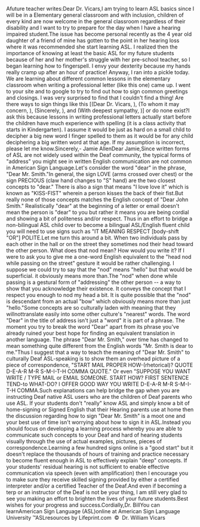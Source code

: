 Afuture teacher writes:Dear Dr. Vicars,I am trying to learn ASL basics since I will be in a Elementary 
			general classroom and with inclusion, children of every kind are now 
			welcome in the general classroom regardless of their disability and 
			I want to try to prepare for the day when I have a hearing impaired 
			student.The issue has become personal recently as the 4 year old daughter of 
			a friend of mine has gotten to the point in her hearing loss where 
			it was recommended she start learning ASL. I realized then the 
			importance of knowing at least the basic ASL for my future students 
			because of her and her mother's struggle with her pre-school 
			teacher, so I began learning how to fingerspell. I envy your 
			dexterity because my hands really cramp up after an hour of 
			practice! Anyway, I ran into a pickle today. We are learning about 
			different common lessons in the elementary classroom when writing a 
			professional letter (like this one) came up. I went to your site and 
			to google to try to find out how to sign common greetings and 
			closings. I was very surprised to find that I couldn't find a thing! 
			Are there ways to sign things like this [(Dear Dr. Vicars, ), (To 
			whom it may concern, ), (Sincerely, ), and (With deepest sympathy, 
			)] or do none exist?I ask this because lessons in writing professional letters actually 
			start before the children have much experience with spelling (it is 
			a class activity that starts in Kindergarten). I assume it would be 
			just as hard on a small child to decipher a big new word I finger 
			spelled to them as it would be for any child deciphering a big 
			written word at that age. If my assumption is incorrect, please let 
			me know.Sincerely,- Jamie AllenDear Jamie,Since written forms of ASL are not widely used within the Deaf 
			community, the typical forms of "address" you might see in written 
			English communication are not common in American Sign Language.Let's consider the word "dear" in the phrase, "Dear Mr. Smith."In general, the sign LOVE (arms crossed over chest) or the sign 
			PRECIOUS (claw hand changes to "S" hand) are the two closest 
			concepts to "dear." There is also a sign that means "I love love it" 
			which is known as "KISS-FIST" wherein a person kisses the back of 
			their fist.But really none of those concepts matches the English concept of 
			"Dear John Smith." Realistically "dear" at the beginning of a letter 
			or email doesn't mean the person is "dear" to you but rather it 
			means you are being cordial and showing a bit of politeness and/or 
			respect. Thus in an effort to bridge a non-bilingual ASL child over 
			to become a bilingual ASL/English fluent child you will need to use 
			signs such as "IT MEANING RESPECT [body-shift "OR"] POLITE.Let me turn this around a bit. When two individuals pass by each 
			other in the hall or on the street they sometimes nod their head 
			toward the other person. What does that nod mean? How would you 
			write it? If I were to ask you to give me a one-word English 
			equivalent to the "head nod while passing on the street" gesture it 
			would be rather challenging. I suppose we could try to say that the 
			"nod" means "hello" but that would be superficial. it obviously 
			means more than.The "nod" when done while passing is a gestural form of "addressing" 
			the other person -- a way to show that you acknowledge their 
			existence. It conveys the concept that I respect you enough to nod 
			my head a bit. It is quite possible that the "nod" is descendant 
			from an actual "bow" which obviously means more than just "hello."Some concepts are so culturally laden with meaning that they willnottranslate easily into some other culture's "nearest" words. 
			The word "Dear" in the title of address isn't just a "word" it is 
			part of a phrase. The moment you try to break the word "Dear" apart 
			from its phrase you've already ruined your best hope for finding an 
			equivalent translation in another language. The phrase "Dear Mr. 
			Smith," over time has changed to mean something quite different from 
			the English words "Mr. Smith is dear to me."Thus I suggest that a way to teach the meaning of "Dear Mr. Smith" 
			to culturally Deaf ASL-speaking is to show them an overhead picture 
			of a piece of correspondence, "START MAIL PROPER HOW-(rhetorical)? 
			QUOTE D-E-A-R M-R S-M-I-T-H COMMA QUOTE." Or even "SUPPOSE YOU WANT 
			WRITE / TYPE MAIL or EMAIL SOMEONE. START HOW? FIRST SENTENCE 
			TEND-to WHAT-DO? I OFFER GOOD WAY YOU WRITE D-E-A-R M-R S-M-I-T-H 
			COMMA.Such explanations can help bridge the gap when you are instructing 
			Deaf native ASL users who are the children of Deaf parents who use 
			ASL. If your students don't "really" know ASL and simply know a bit 
			of home-signing or Signed English that their Hearing parents use at 
			home then the discussion regarding how to sign "Dear Mr. Smith" is a 
			moot one and your best use of time isn't worrying about how to sign 
			it in ASL.Instead you should focus on developing a learning process whereby 
			you are able to communicate such concepts to your Deaf and hard of 
			hearing students visually through the use of actual examples, 
			pictures, pieces of correspondence.Learning a few hundred signs online is a "good start" but it doesn't 
			replace the thousands of hours of training and practice necessary to 
			become fluent enough in ASL to effectively explain "deep" concepts. 
			If your students' residual hearing is not sufficient to enable 
			effective communication via speech (even with amplification) then I 
			encourage you to make sure they receive skilled signing provided by 
			either a certified interpreter and/or a certified Teacher of the 
			Deaf.And even if becoming a terp or an instructor of the Deaf is not be 
			your thing, I am still very glad to see you making an effort to 
			brighten the lives of your future students.Best wishes for your progress and success.Cordially,Dr. BillYou can learnAmerican Sign Language (ASL)online at American Sign Language University ™ASLresources by Lifeprint.com  ©  Dr. William Vicars